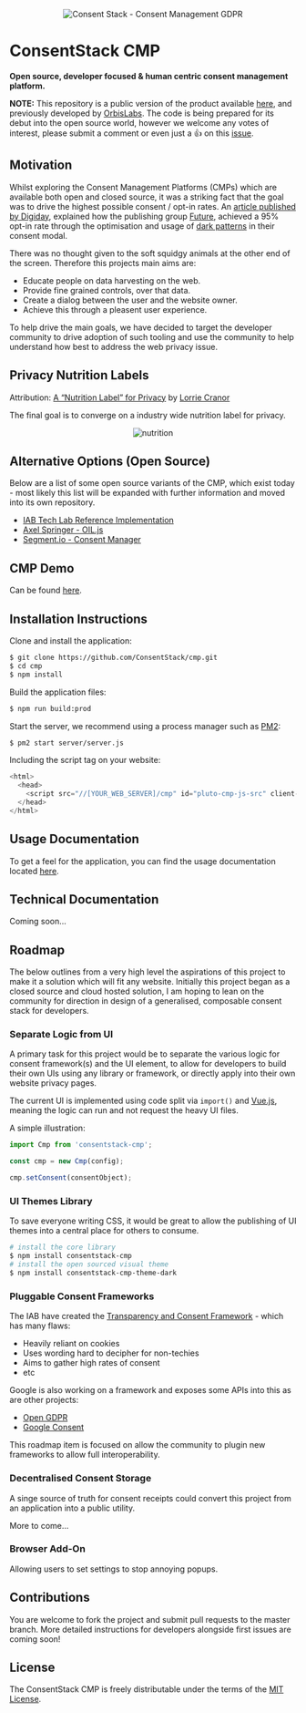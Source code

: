<p align="center">
  <img src ="https://consentstack.org/docs/logo.png" alt="Consent Stack - Consent Management GDPR"/>
</p>

# ConsentStack CMP
**Open source, developer focused & human centric consent management platform.**

**NOTE:** This repository is a public version of the product available [here](https://consentstack.org/), and previously developed by [OrbisLabs](https://github.com/orbislabs). The code is being prepared for its debut into the open source world, however we welcome any votes of interest, please submit a comment or even just a :+1: on this [issue](https://github.com/ConsentStack/cmp/issues/1).

## Motivation

Whilst exploring the Consent Management Platforms (CMPs) which are available both open and closed source, it was a striking fact that the goal was to drive the highest possible consent / opt-in rates. An [article published by Digiday](https://digiday.com/media/tech-publisher-future-getting-95-percent-audience-consent-ad-tracking/), explained how the publishing group [Future](https://www.futureplc.com/), achieved a 95% opt-in rate through the optimisation and usage of [dark patterns](https://darkpatterns.org/) in their consent modal. 

There was no thought given to the soft squidgy animals at the other end of the screen. Therefore this projects main aims are:
* Educate people on data harvesting on the web.
* Provide fine grained controls, over that data.
* Create a dialog between the user and the website owner.
* Achieve this through a pleasent user experience.

To help drive the main goals, we have decided to target the developer community to drive adoption of such tooling and use the community to help understand how best to address the web privacy issue.

## Privacy Nutrition Labels 

Attribution: [A “Nutrition Label” for Privacy](https://cups.cs.cmu.edu/soups/2009/proceedings/a4-kelley.pdf) by [Lorrie Cranor](http://lorrie.cranor.org/)

The final goal is to converge on a industry wide nutrition label for privacy.

<p align="center">
  <img src="https://preview.ibb.co/bCtf2z/nutrition.png" alt="nutrition" border="0"></a>
</p>

## Alternative Options (Open Source)

Below are a list of some open source variants of the CMP, which exist today - most likely this list will be expanded with further information and moved into its own repository.

* [IAB Tech Lab Reference Implementation](https://github.com/appnexus/cmp)
* [Axel Springer - OIL.js](https://github.com/as-ideas/oil)
* [Segment.io - Consent Manager](https://github.com/segmentio/consent-manager)

## CMP Demo

Can be found [here](https://consentstack.org/#/demo).

## Installation Instructions

Clone and install the application:
```bash
$ git clone https://github.com/ConsentStack/cmp.git
$ cd cmp
$ npm install
```

Build the application files:
```bash
$ npm run build:prod
```

Start the server, we recommend using a process manager such as [PM2](http://pm2.keymetrics.io/):
```bash
$ pm2 start server/server.js
```

Including the script tag on your website:
```javascript
<html>
  <head>
    <script src="//[YOUR_WEB_SERVER]/cmp" id="pluto-cmp-js-src" client-id="[CLIENT_ID]" async></script>
  </head>
</html>
```

## Usage Documentation

To get a feel for the application, you can find the usage documentation located [here](https://consentstack.org/docs).

## Technical Documentation

Coming soon...

## Roadmap

The below outlines from a very high level the aspirations of this project to make it a solution which will fit any website. Initially this project began as a closed source and cloud hosted solution, I am hoping to lean on the community for direction in design of a generalised, composable consent stack for developers.

### Separate Logic from UI

A primary task for this project would be to separate the various logic for consent framework(s) and the UI element, to allow for developers to build their own UIs using any library or framework, or directly apply into their own website privacy pages.

The current UI is implemented using code split via `import()` and [Vue.js](https://vuejs.org/), meaning the logic can run and not request the heavy UI files.

A simple illustration:
```javascript
import Cmp from 'consentstack-cmp';

const cmp = new Cmp(config);

cmp.setConsent(consentObject);
```

### UI Themes Library

To save everyone writing CSS, it would be great to allow the publishing of UI themes into a central place for others to consume.

```bash
# install the core library
$ npm install consentstack-cmp
# install the open sourced visual theme
$ npm install consentstack-cmp-theme-dark
```

### Pluggable Consent Frameworks

The IAB have created the [Transparency and Consent Framework](http://advertisingconsent.eu/) - which has many flaws:
- Heavily reliant on cookies
- Uses wording hard to decipher for non-techies
- Aims to gather high rates of consent
- etc

Google is also working on a framework and exposes some APIs into this as are other projects:
- [Open GDPR](https://www.opengdpr.org/)
- [Google Consent](https://support.google.com/admanager/answer/9031024?hl=en&ref_topic=9007190)

This roadmap item is focused on allow the community to plugin new frameworks to allow full interoperability. 

### Decentralised Consent Storage

A singe source of truth for consent receipts could convert this project from an application into a public utility.

More to come...

### Browser Add-On

Allowing users to set settings to stop annoying popups.

## Contributions

You are welcome to fork the project and submit pull requests to the master branch. More detailed instructions for developers alongside first issues are coming soon!

## License

The ConsentStack CMP is freely distributable under the terms of the [MIT License](https://github.com/ConsentStack/cmp/blob/master/LICENSE).

